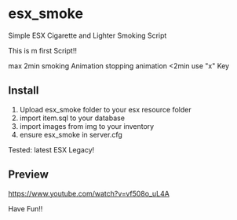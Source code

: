 # esx_smoke
Simple ESX Cigarette and Lighter Smoking Script

This is m first Script!!

max 2min smoking Animation
stopping animation <2min use "x" Key

## Install
1. Upload esx_smoke folder to your esx resource folder
2. import item.sql to your database
3. import images from img to your inventory
4. ensure esx_smoke in server.cfg

Tested: latest ESX Legacy!

## Preview
https://www.youtube.com/watch?v=vf508o_uL4A

Have Fun!!
